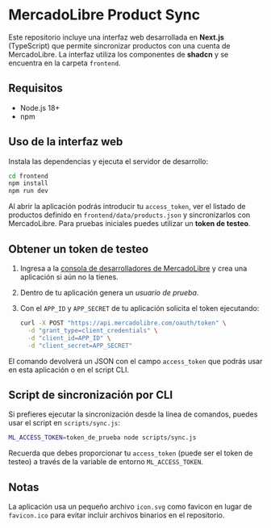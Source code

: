 # MercadoLibre Product Sync

Este repositorio incluye una interfaz web desarrollada en **Next.js** (TypeScript) que permite sincronizar productos con una cuenta de MercadoLibre. La interfaz utiliza los componentes de **shadcn** y se encuentra en la carpeta `frontend`.

## Requisitos

- Node.js 18+
- npm

## Uso de la interfaz web

Instala las dependencias y ejecuta el servidor de desarrollo:

```bash
cd frontend
npm install
npm run dev
```

Al abrir la aplicación podrás introducir tu `access_token`, ver el listado de productos definido en `frontend/data/products.json` y sincronizarlos con MercadoLibre. Para pruebas iniciales puedes utilizar un **token de testeo**.

## Obtener un token de testeo

1. Ingresa a la [consola de desarrolladores de MercadoLibre](https://developers.mercadolibre.com.ar/) y crea una aplicación si aún no la tienes.
2. Dentro de tu aplicación genera un *usuario de prueba*.
3. Con el `APP_ID` y `APP_SECRET` de tu aplicación solicita el token ejecutando:

   ```bash
   curl -X POST "https://api.mercadolibre.com/oauth/token" \
     -d "grant_type=client_credentials" \
     -d "client_id=APP_ID" \
     -d "client_secret=APP_SECRET"
   ```

El comando devolverá un JSON con el campo `access_token` que podrás usar en esta aplicación o en el script CLI.

## Script de sincronización por CLI

Si prefieres ejecutar la sincronización desde la línea de comandos, puedes usar el script en `scripts/sync.js`:

```bash
ML_ACCESS_TOKEN=token_de_prueba node scripts/sync.js
```

Recuerda que debes proporcionar tu `access_token` (puede ser el token de testeo) a través de la variable de entorno `ML_ACCESS_TOKEN`.

## Notas

La aplicación usa un pequeño archivo `icon.svg` como favicon en lugar de `favicon.ico` para evitar incluir archivos binarios en el repositorio.
